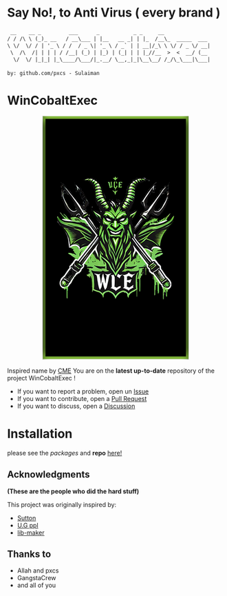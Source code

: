 # Say No!, to Anti Virus ( every brand )

```                                                              
 __    __ _         ___      _           _ _     __               
/ / /\ \ (_)_ __   / __\___ | |__   __ _| | |_  /__\_  _____  ___ 
\ \/  \/ / | '_ \ / /  / _ \| '_ \ / _` | | __|/_\ \ \/ / _ \/ __|
 \  /\  /| | | | / /__| (_) | |_) | (_| | | |_//__  >  <  __/ (__ 
  \/  \/ |_|_| |_\____/\___/|_.__/ \__,_|_|\__\__/ /_/\_\___|\___|

by: github.com/pxcs - Sulaiman                                                                  
```                                                              

# WinCobaltExec

<a href="https://github.com/pxcs/WinCobaltExec/"><p align="center">
<img src="/doc/wincobaltexec.png">
</p></a>

Inspired name by [CME](https://github.com/byt3bl33d3r/CrackMapExec) You are on the **latest up-to-date** repository of the project WinCobaltExec !

- If you want to report a problem, open un [Issue](https://github.com/pxcs/WinCobaltExec/issues) 
- If you want to contribute, open a [Pull Request](https://github.com/pxcs/WinCobaltExec/pulls)
- If you want to discuss, open a [Discussion](https://github.com/pxcs/WinCobaltExec/discussions)

# Installation
please see the *packages* and **repo** [here!](https://github.com/pxcs/WinCobaltExec/)

## Acknowledgments
**(These are the people who did the hard stuff)**

This project was originally inspired by:
- [Sutton]()
- [U.G ppl]()
- [lib-maker]()

## Thanks to

- Allah and pxcs
- GangstaCrew
- and all of you
